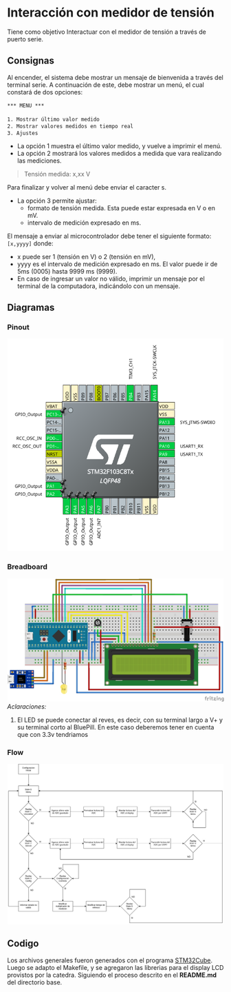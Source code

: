 # Interacción con medidor de tensión

Tiene como objetivo Interactuar con el medidor de tensión a través de puerto serie.

## Consignas

Al encender, el sistema debe mostrar un mensaje de bienvenida a través del terminal serie.
A continuación de este, debe mostrar un menú, el cual constará de dos opciones:

```
*** MENU *** 

1. Mostrar último valor medido 
2. Mostrar valores medidos en tiempo real 
3. Ajustes 
```

- La opción 1 muestra el último valor medido, y vuelve a imprimir el menú. 
- La opción 2 mostrará los valores medidos a medida que vara realizando las mediciones. 
> Tensión medida: x,xx V 

Para finalizar y volver al menú debe enviar el caracter s. 

- La opción 3 permite ajustar: 
  - formato de tensión medida. Esta puede estar expresada en V o en mV. 
  - intervalo de medición expresado en ms. 

El mensaje a enviar al microcontrolador debe tener el siguiente formato: 
`[x,yyyy]`
donde:
- x puede ser 1 (tensión en V) o 2 (tensión en mV), 
- yyyy es el intervalo de medición expresado en ms. El valor puede ir de 5ms (0005) hasta 9999 ms (9999).
- En caso de ingresar un valor no válido, imprimir un mensaje por el terminal de la computadora, indicándolo con un mensaje.           

## Diagramas

### Pinout
![pinout](Documentacion/pinout.png)

### Breadboard
![pinout](Documentacion/breadboard.jpg)
*Aclaraciones:*
1. El LED se puede conectar al reves, es decir, con su terminal largo a V+ y su terminal corto al BluePill. En este caso deberemos tener en cuenta que con 3.3v tendriamos

### Flow
![flow-diagram](Documentacion/flow-diagram.jpg)

## Codigo

Los archivos generales fueron generados con el programa [STM32Cube](https://www.st.com/en/development-tools/stm32cubemx.html). Luego se adapto el Makefile, y se agregaron las librerias para el display LCD provistos por la catedra. Siguiendo el proceso descrito en el **README.md** del directorio base.